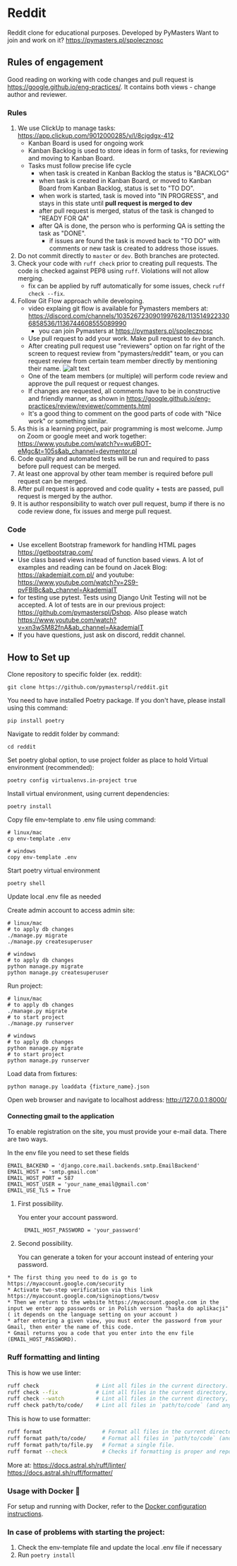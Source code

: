 # Reddit
Reddit clone for educational purposes. Developed by PyMasters
Want to join and work on it? https://pymasters.pl/spolecznosc

## Rules of engagement
Good reading on working with code changes and pull request is https://google.github.io/eng-practices/. It contains both views - change author and reviewer.

### Rules

1. We use ClickUp to manage tasks: https://app.clickup.com/9012000285/v/l/8cjgdgx-412
    - Kanban Board is used for ongoing work
    - Kanban Backlog is used to store ideas in form of tasks, for reviewing and moving to Kanban Board. 
    - Tasks must follow precise life cycle
        - when task is created in Kanban Backlog the status is "BACKLOG"
        - when task is created in Kanban Board, or moved to Kanban Board from Kanban Backlog, status is set to "TO DO". 
        - when work is started, task is moved into "IN PROGRESS", and stays in this state until **pull request is merged to dev**
        - after pull request is merged, status of the task is changed to "READY FOR QA"
        - after QA is done, the person who is performing QA is setting the task as "DONE". 
            - if issues are found the task is moved back to "TO DO" with comments or new task is created to address those issues.
2. Do not commit directly to `master` or `dev`. Both branches are protected.
3. Check your code with `ruff check` prior to creating pull requests. The code is checked against PEP8 using `ruff`. Violations will not allow merging.
    - fix can be applied by ruff automatically for some issues, check `ruff check --fix`.
4. Follow Git Flow approach while developing. 
   - video explaing git flow is available for Pymasters members at: https://discord.com/channels/1035267230901997628/1135149223306858536/1136744608555089990
       - you can join Pymasters at https://pymasters.pl/spolecznosc     
   - Use pull request to add your work. Make pull request to `dev` branch.
   - After creating pull request use "reviewers" option on far right of the screen to request review from "pymasters/reddit" team, or you can request review from certain team member directly by mentioning their name.
      ![alt text](readme-image.png)
   - One of the team members (or multiple) will perform code review and approve the pull request or request changes.
   - If changes are requested, all comments have to be in constructive and friendly manner, as shown in https://google.github.io/eng-practices/review/reviewer/comments.html
   - It's a good thing to comment on the good parts of code with "Nice work" or something similar.
5. As this is a learning project, pair programming is most welcome. Jump on Zoom or google meet and work together: https://www.youtube.com/watch?v=wu6BOT-eMgc&t=105s&ab_channel=devmentor.pl
6. Code quality and automated tests will be run and required to pass before pull request can be merged. 
7. At least one approval by other team member is required before pull request can be merged.
8. After pull request is approved and code quality + tests are passed, pull request is merged by the author.
9. It is author responsibility to watch over pull request, bump if there is no code review done, fix issues and merge pull request.

### Code

- Use excellent Bootstrap framework for handling HTML pages https://getbootstrap.com/
- Use class based views instead of function based views. A lot of examples and reading can be found on Jacek Blog: https://akademiait.com.pl/ and youtube: https://www.youtube.com/watch?v=2S9-pvFBlBc&ab_channel=AkademiaIT
- for testing use pytest. Tests using Django Unit Testing will not be accepted. A lot of tests are in our previous project: https://github.com/pymasterspl/Dshop. Also please watch https://www.youtube.com/watch?v=xn3wSM82fnA&ab_channel=AkademiaIT
- If you have questions, just ask on discord, reddit channel.


## How to Set up

Clone repository to specific folder (ex. reddit):
```
git clone https://github.com/pymasterspl/reddit.git
```
You need to have installed Poetry package. If you don't have, please install using this command:
```
pip install poetry
```
Navigate to reddit folder by command:
```
cd reddit
```
Set poetry global option, to use project folder as place to hold Virtual environment (recommended):
```
poetry config virtualenvs.in-project true
```
Install virtual environment, using current dependencies:
```
poetry install
```
Copy file env-template to .env file using command:
```
# linux/mac
cp env-template .env

# windows
copy env-template .env
```
Start poetry virtual environment
```
poetry shell
```

Update local .env file as needed

Create admin account to access admin site:

```
# linux/mac
# to apply db changes
./manage.py migrate 
./manage.py createsuperuser

# windows
# to apply db changes
python manage.py migrate
python manage.py createsuperuser
```


Run project:
```
# linux/mac
# to apply db changes
./manage.py migrate 
# to start project
./manage.py runserver

# windows
# to apply db changes
python manage.py migrate
# to start project
python manage.py runserver
```

Load data from fixtures:
```
python manage.py loaddata {fixture_name}.json
```

Open web browser and navigate to localhost address:  http://127.0.0.1:8000/ 

#### Connecting gmail to the application

To enable registration on the site, you must provide your e-mail data. There are two ways.

In the env file you need to set these fields
   ```
   EMAIL_BACKEND = 'django.core.mail.backends.smtp.EmailBackend'
   EMAIL_HOST = 'smtp.gmail.com'
   EMAIL_HOST_PORT = 587
   EMAIL_HOST_USER = 'your_name_email@gmail.com'
   EMAIL_USE_TLS = True
   ```

1. First possibility.

   You enter your account password.

   ```
     EMAIL_HOST_PASSWORD = 'your_password'
   ```
2.  Second possibility.

      You can generate a token for your account instead of entering your password.
   

   ```
  * The first thing you need to do is go to https://myaccount.google.com/security
  * Activate two-step verification via this link https://myaccount.google.com/signinoptions/twosv
  * Then we return to the website https://myaccount.google.com in the input we enter app passwords or in Polish version "hasła do aplikacji" ( it depends on the language setting on your account )
  * after entering a given view, you must enter the password from your Gmail, then enter the name of this code.
  * Gmail returns you a code that you enter into the env file (EMAIL_HOST_PASSWORD).
   ```

### Ruff formatting and linting

This is how we use linter:
```bash
ruff check                  # Lint all files in the current directory.
ruff check --fix            # Lint all files in the current directory, and fix any fixable errors.
ruff check --watch          # Lint all files in the current directory, and re-lint on change.
ruff check path/to/code/    # Lint all files in `path/to/code` (and any subdirectories).
```


This is how to use formatter:
```bash
ruff format                   # Format all files in the current directory.
ruff format path/to/code/     # Format all files in `path/to/code` (and any subdirectories).
ruff format path/to/file.py   # Format a single file.
ruff format --check           # Checks if formatting is proper and reports violations. Does not change files.
```

More at:
https://docs.astral.sh/ruff/linter/
https://docs.astral.sh/ruff/formatter/

### Usage with Docker 🐳
For setup and running with Docker, refer to the [Docker configuration instructions](DOCKER.md).

### In case of problems with starting the project:
1. Check the env-template file and update the local .env file if necessary
2. Run `poetry install`


